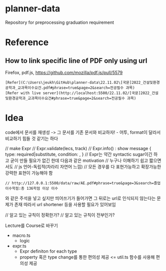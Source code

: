 # planner-data

Repository for preprocessing graduation requirement

# Reference

## How to link specific line of PDF only using url

Firefox, pdf.js, https://github.com/mozilla/pdf.js/pull/5579

```
[Refer](C:\Users\jeukh\GitHub\planner-data\22.11.02\[국문]2022_건설및환경공학과_교과목이수요건.pdf#phrase=true&page=2&search=전공필수 과목)
[Refer with live server](http://localhost:5500/22.11.02/[국문]2022_건설및환경공학과_교과목이수요건#phrase=true&page=2&search=전공필수 과목)
```

# Idea

code에서 문서를 재생성 -> 그 문서를 기존 문서와 비교하자! - 어투, format이 달라서 비교하기 힘들 것 같기는 하다

// make Expr
// Expr.validate(lecs, track)
// Expr.info() : show message { type: required|substitute, condition: , }
// Expr는 약간 syntactic sugar이긴 하고 굳이 만들 필요가 없긴 한데 다음과 같은 motivation
// 누구나 이해하기 쉽고 짧으면서도
// js 언어-독립적(차라리 자연어 느낌)
// 모든 경우를 다 표현가능하고 확장가능한 강력한 표현이 가능해야 함

```
// http://127.0.0.1:5500/data/raw/AE.pdf#phrase=true&page=3&search=졸업이수학점:총 136학점 이상 이수
```

와 같은 주석을 넣고 싶지만 띄어쓰기가 들어가면 그 뒤로는 url로 인식되지 않는다는 문제가 존재
따라서 url shortener 등을 사용할 필요가 있어보임


// 알고 있는 규칙이 정확한가?
// 알고 있는 규칙이 전부인가?

Lecture를 Course로 바꾸기

- macro.ts
    - logic
- expr.ts
    - Expr definiton for each type
    - property 혹은 type change를 통한 편의성 제공 <= util.ts 함수를 사용해 편의성 제공